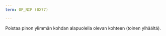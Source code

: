 ```yaml
---
term: OP_NIP (0X77)

---
```

Poistaa pinon ylimmän kohdan alapuolella olevan kohteen (toinen ylhäältä).